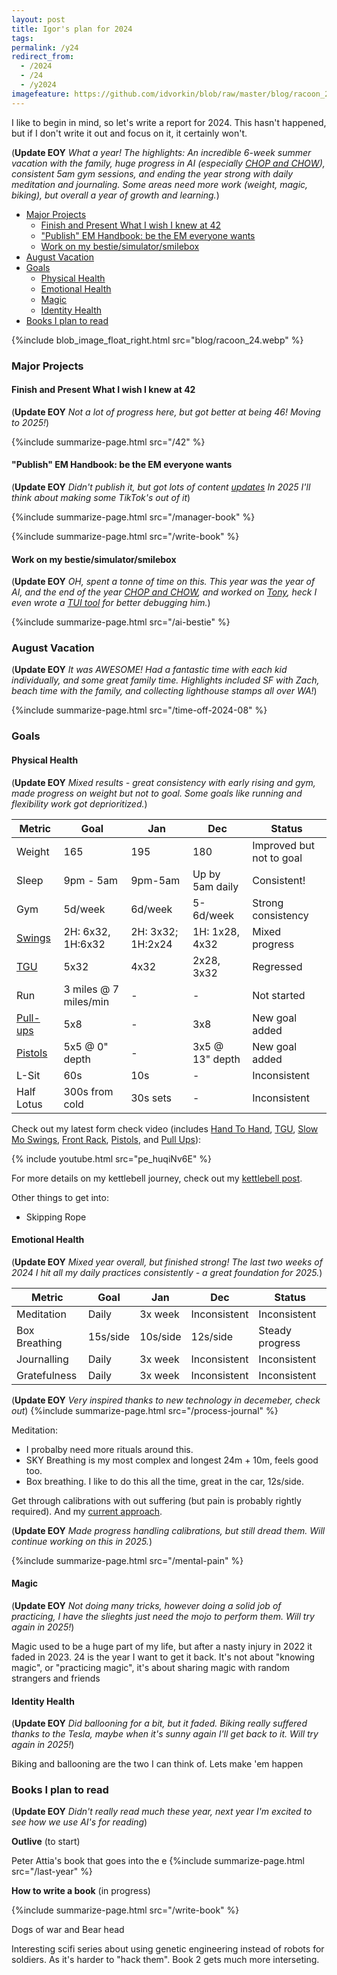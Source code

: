 ```yaml
---
layout: post
title: Igor's plan for 2024
tags:
permalink: /y24
redirect_from:
  - /2024
  - /24
  - /y2024
imagefeature: https://github.com/idvorkin/blob/raw/master/blog/racoon_24.webp
---
```


I like to begin in mind, so let's write a report for 2024. This hasn't happened, but if I don't write it out and focus on it, it certainly won't.

(**Update EOY** _What a year! The highlights: An incredible 6-week summer vacation with the family, huge progress in AI (especially [CHOP and CHOW](/chop)), consistent 5am gym sessions, and ending the year strong with daily meditation and journaling. Some areas need more work (weight, magic, biking), but overall a year of growth and learning._)

<!-- prettier-ignore-start -->
<!-- vim-markdown-toc-start -->

- [Major Projects](#major-projects)
    - [Finish and Present What I wish I knew at 42](#finish-and-present-what-i-wish-i-knew-at-42)
    - ["Publish" EM Handbook: be the EM everyone wants](#publish-em-handbook-be-the-em-everyone-wants)
    - [Work on my bestie/simulator/smilebox](#work-on-my-bestiesimulatorsmilebox)
- [August Vacation](#august-vacation)
- [Goals](#goals)
    - [Physical Health](#physical-health)
    - [Emotional Health](#emotional-health)
    - [Magic](#magic)
    - [Identity Health](#identity-health)
- [Books I plan to read](#books-i-plan-to-read)

<!-- vim-markdown-toc-end -->
<!-- prettier-ignore-end -->

{%include blob_image_float_right.html src="blog/racoon_24.webp" %}

### Major Projects

#### Finish and Present What I wish I knew at 42

(**Update EOY** _Not a lot of progress here, but got better at being 46! Moving to 2025!_)

{%include summarize-page.html src="/42" %}

#### "Publish" EM Handbook: be the EM everyone wants

(**Update EOY** _Didn't publish it, but got lots of content [updates](https://gist.github.com/idvorkin/032c74d8ba41ad1e12b7af9c94b89f57#file-z_gpt-4o-2024-11-20-md) In 2025 I'll think about making some TikTok's out of it_)

{%include summarize-page.html src="/manager-book" %}

{%include summarize-page.html src="/write-book" %}

#### Work on my bestie/simulator/smilebox

(**Update EOY** _OH, spent a tonne of time on this. This year was the year of AI, and the end of the year [CHOP and CHOW](/chop), and worked on [Tony](https://github.com/idvorkin/tony_tesla), heck I even wrote a [TUI tool](https://github.com/idvorkin/vapi-call-viewer) for better debugging him._)

{%include summarize-page.html src="/ai-bestie" %}

### August Vacation

(**Update EOY** _It was AWESOME! Had a fantastic time with each kid individually, and some great family time. Highlights included SF with Zach, beach time with the family, and collecting lighthouse stamps all over WA!_)

{%include summarize-page.html src="/time-off-2024-08" %}

### Goals

#### Physical Health

(**Update EOY** _Mixed results - great consistency with early rising and gym, made progress on weight but not to goal. Some goals like running and flexibility work got deprioritized._)

| Metric                                                         | Goal                  | Jan               | Dec             | Status                   |
| -------------------------------------------------------------- | --------------------- | ----------------- | --------------- | ------------------------ |
| Weight                                                         | 165                   | 195               | 180             | Improved but not to goal |
| Sleep                                                          | 9pm - 5am             | 9pm-5am           | Up by 5am daily | Consistent!              |
| Gym                                                            | 5d/week               | 6d/week           | 5-6d/week       | Strong consistency       |
| [Swings](https://www.youtube.com/watch?v=pe_huqiNv6E&t=83s)    | 2H: 6x32, 1H:6x32     | 2H: 3x32; 1H:2x24 | 1H: 1x28, 4x32  | Mixed progress           |
| [TGU](https://www.youtube.com/watch?v=pe_huqiNv6E&t=35s)       | 5x32                  | 4x32              | 2x28, 3x32      | Regressed                |
| Run                                                            | 3 miles @ 7 miles/min | -                 | -               | Not started              |
| [Pull-ups](https://www.youtube.com/watch?v=pe_huqiNv6E&t=302s) | 5x8                   | -                 | 3x8             | New goal added           |
| [Pistols](https://www.youtube.com/watch?v=pe_huqiNv6E&t=259s)  | 5x5 @ 0" depth        | -                 | 3x5 @ 13" depth | New goal added           |
| L-Sit                                                          | 60s                   | 10s               | -               | Inconsistent             |
| Half Lotus                                                     | 300s from cold        | 30s sets          | -               | Inconsistent             |

Check out my latest form check video (includes [Hand To Hand](https://www.youtube.com/watch?v=pe_huqiNv6E&t=1s), [TGU](https://www.youtube.com/watch?v=pe_huqiNv6E&t=35s), [Slow Mo Swings](https://www.youtube.com/watch?v=pe_huqiNv6E&t=83s), [Front Rack](https://www.youtube.com/watch?v=pe_huqiNv6E&t=210s), [Pistols](https://www.youtube.com/watch?v=pe_huqiNv6E&t=259s), and [Pull Ups](https://www.youtube.com/watch?v=pe_huqiNv6E&t=302s)):

{% include youtube.html src="pe_huqiNv6E" %}

For more details on my kettlebell journey, check out my [kettlebell post](/kettlebell).

Other things to get into:

- Skipping Rope

#### Emotional Health

(**Update EOY** _Mixed year overall, but finished strong! The last two weeks of 2024 I hit all my daily practices consistently - a great foundation for 2025._)

| Metric        | Goal     | Jan      | Dec          | Status          |
| ------------- | -------- | -------- | ------------ | --------------- |
| Meditation    | Daily    | 3x week  | Inconsistent | Inconsistent    |
| Box Breathing | 15s/side | 10s/side | 12s/side     | Steady progress |
| Journalling   | Daily    | 3x week  | Inconsistent | Inconsistent    |
| Gratefulness  | Daily    | 3x week  | Inconsistent | Inconsistent    |

(**Update EOY** _Very inspired thanks to new technology in decemeber, check out_)
{%include summarize-page.html src="/process-journal" %}

Meditation:

- I probalby need more rituals around this.
- SKY Breathing is my most complex and longest 24m + 10m, feels good too.
- Box breathing. I like to do this all the time, great in the car, 12s/side.

Get through calibrations with out suffering (but pain is probably rightly required). And my [current approach](https://idvorkin.azurewebsites.net/manager-book/performance-reveiws-calibrations-psc-olr-connections).

(**Update EOY** _Made progress handling calibrations, but still dread them. Will continue working on this in 2025._)

{%include summarize-page.html src="/mental-pain" %}

#### Magic

(**Update EOY** _Not doing many tricks, however doing a solid job of practicing, I have the slieghts just need the mojo to perform them. Will try again in 2025!_)

Magic used to be a huge part of my life, but after a nasty injury in 2022 it faded in 2023. 24 is the year I want to get it back. It's not about "knowing magic", or "practicing magic", it's about sharing magic with random strangers and friends

#### Identity Health

(**Update EOY** _Did ballooning for a bit, but it faded. Biking really suffered thanks to the Tesla, maybe when it's sunny again I'll get back to it. Will try again in 2025!_)

Biking and ballooning are the two I can think of. Lets make 'em happen

### Books I plan to read

(**Update EOY** _Didn't really read much these year, next year I'm excited to see how we use AI's for reading_)

**Outlive** (to start)

Peter Attia's book that goes into the e
{%include summarize-page.html src="/last-year" %}

**How to write a book** (in progress)

{%include summarize-page.html src="/write-book" %}

Dogs of war and Bear head

Interesting scifi series about using genetic engineering instead of robots for soldiers. As it's harder to "hack them". Book 2 gets much more interseting.

